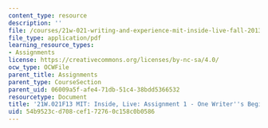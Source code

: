```yaml
---
content_type: resource
description: ''
file: /courses/21w-021-writing-and-experience-mit-inside-live-fall-2013/54b9523cd708cef172760c158c0b0586_MIT21W_021F13_Beginnings.pdf
file_type: application/pdf
learning_resource_types:
- Assignments
license: https://creativecommons.org/licenses/by-nc-sa/4.0/
ocw_type: OCWFile
parent_title: Assignments
parent_type: CourseSection
parent_uid: 06009a5f-afe4-71db-51c4-38bdd5366532
resourcetype: Document
title: '21W.021F13 MIT: Inside, Live: Assignment 1 - One Writer''s Beginnings'
uid: 54b9523c-d708-cef1-7276-0c158c0b0586
---
```

